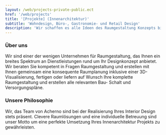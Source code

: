 ```yaml
---
layout: /web/projects-private-public.ect
href: '/web/projects'
title: '[Projekte] (Innenarchitektur)'
subtitle: 'Wohndesign, Büro-, Gastronomie- und Retail Design'
description: 'Wir schaffen es alle Ideen des Raumgestaltung Konzepts bis zum kleinsten Detail zu realisieren.'
---
```

### Über uns
Wir sind einer der wenigen Unternehmen für Raumgestaltung, das Ihnen ein breites Spektrum an Dienstleistungen rund um Ihr Designkonzept anbietet. Wir beraten Sie kompetent in Fragen Raumgestaltung und erstellen mit Ihnen gemeinsam eine konsequente Raumplanung inklusive einer 3D-Visualisierung, fertigen oder liefern auf Wunsch Ihre komplette Raumgestaltung und erstellen alle relevanten Bau- Schalt und Versorgungspläne.

### Unsere Philosophie 
Wir, das Team von Acherno sind bei der Realisierung Ihres Interior Design stets präsent. Clevere Raumlösungen und eine individuelle Betreuung sind unser Motto um eine perfekte Umsetzung Ihres Innenarchitektur Projekts zu gewährleisten.
